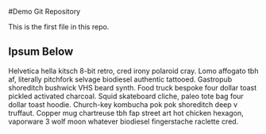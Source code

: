 #Demo Git Repository

This is the first file in this repo.

## Ipsum Below

Helvetica hella kitsch 8-bit retro, cred irony polaroid cray. Lomo affogato tbh af, literally pitchfork selvage biodiesel authentic tattooed. Gastropub shoreditch bushwick VHS beard synth. Food truck bespoke four dollar toast pickled activated charcoal. Squid skateboard cliche, paleo tote bag four dollar toast hoodie. Church-key kombucha pok pok shoreditch deep v truffaut. Copper mug chartreuse tbh fap street art hot chicken hexagon, vaporware 3 wolf moon whatever biodiesel fingerstache raclette cred.